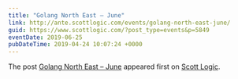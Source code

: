 ```yaml
---
title: "Golang North East – June"
link: http://ante.scottlogic.com/events/golang-north-east-june/
guid: https://www.scottlogic.com/?post_type=events&p=5849
eventDate: 2019-06-25
pubDateTime: 2019-04-24 10:07:24 +0000
---
```


<p>The post <a rel="nofollow" href="http://ante.scottlogic.com/events/golang-north-east-june/">Golang North East &#8211; June</a> appeared first on <a rel="nofollow" href="http://ante.scottlogic.com">Scott Logic</a>.</p>